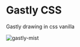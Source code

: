 <h1>Gastly CSS</h1>

<p>Gastly drawing in css vanilla</p>


![gastly-mist](https://user-images.githubusercontent.com/58412722/179741580-acdd1dca-f90f-42ac-b3a5-946ef2cd4c58.jpg)
